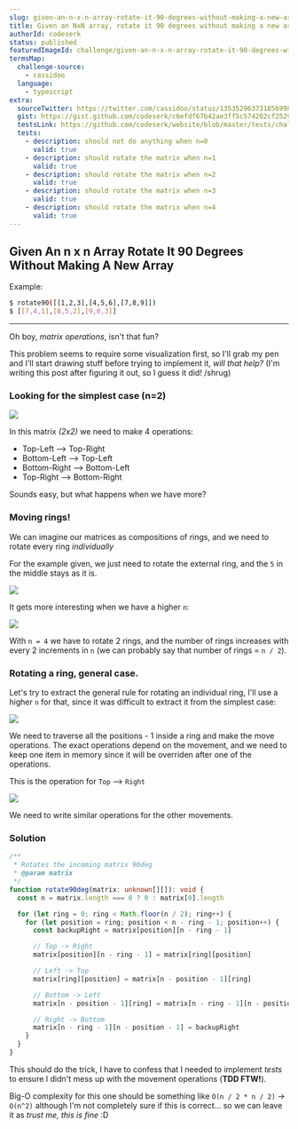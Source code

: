 ```yaml
---
slug: given-an-n-x-n-array-rotate-it-90-degrees-without-making-a-new-array
title: Given an NxN array, rotate it 90 degrees without making a new array
authorId: codeserk
status: published
featuredImageId: challenge/given-an-n-x-n-array-rotate-it-90-degrees-without-making-a-new-array/header
termsMap:
  challenge-source:
    - cassidoo
  language:
    - typescript
extra:
  sourceTwitter: https://twitter.com/cassidoo/status/1353529637318569985
  gist: https://gist.github.com/codeserk/c6efdf67b42ae3ff5c574202cf252917
  testsLink: https://github.com/codeserk/website/blob/master/tests/challenge/given-an-n-x-n-array-rotate-it-90-degrees-without-making-a-new-array.spec.ts
  tests:
    - description: should not do anything when n=0
      valid: true
    - description: should rotate the matrix when n=1
      valid: true
    - description: should rotate the matrix when n=2
      valid: true
    - description: should rotate the matrix when n=3
      valid: true
    - description: should rotate the matrix when n=4
      valid: true
---
```


## Given An n x n Array Rotate It 90 Degrees Without Making A New Array

Example:

```bash
$ rotate90([[1,2,3],[4,5,6],[7,8,9]])
$ [[7,4,1],[8,5,2],[9,6,3]]
```

---

Oh boy, _matrix operations_, isn't that fun?

This problem seems to require some visualization first, so I'll grab my pen and I'll start drawing stuff before trying to implement it, _will that help?_ (I'm writing this post after figuring it out, so I guess it did! /shrug)

### Looking for the simplest case (n=2)

![](challenge/given-an-n-x-n-array-rotate-it-90-degrees-without-making-a-new-array/notes-1)

In this matrix _(2x2)_ we need to make 4 operations:
* Top-Left --> Top-Right
* Bottom-Left --> Top-Left
* Bottom-Right --> Bottom-Left
* Top-Right --> Bottom-Right

Sounds easy, but what happens when we have more?

### Moving rings!

We can imagine our matrices as compositions of rings, and we need to rotate every ring _individually_

For the example given, we just need to rotate the external ring, and the `5` in the middle stays as it is.

![](challenge/given-an-n-x-n-array-rotate-it-90-degrees-without-making-a-new-array/notes-2)

It gets more interesting when we have a higher `n`:

![](challenge/given-an-n-x-n-array-rotate-it-90-degrees-without-making-a-new-array/notes-3)

With `n = 4` we have to rotate 2 rings, and the number of rings increases with every 2 increments in `n` (we can probably say that number of rings = `n / 2`).

### Rotating a ring, general case.

Let's try to extract the general rule for rotating an individual ring, I'll use a higher `n` for that, since it was difficult to extract it from the simplest case:

![](challenge/given-an-n-x-n-array-rotate-it-90-degrees-without-making-a-new-array/notes-4)

We need to traverse all the positions - 1 inside a ring and make the move operations. The exact operations depend on the movement, and we need to keep one item in memory since it will be overriden after one of the operations.

This is the operation for `Top` --> `Right`

![](challenge/given-an-n-x-n-array-rotate-it-90-degrees-without-making-a-new-array/notes-5)

We need to write similar operations for the other movements.

### Solution

```ts
/**
 * Rotates the incoming matrix 90deg
 * @param matrix
 */
function rotate90deg(matrix: unknown[][]): void {
  const n = matrix.length === 0 ? 0 : matrix[0].length

  for (let ring = 0; ring < Math.floor(n / 2); ring++) {
    for (let position = ring; position < n - ring - 1; position++) {
      const backupRight = matrix[position][n - ring - 1]

      // Top -> Right
      matrix[position][n - ring - 1] = matrix[ring][position]

      // Left -> Top
      matrix[ring][position] = matrix[n - position - 1][ring]

      // Bottom -> Left
      matrix[n - position - 1][ring] = matrix[n - ring - 1][n - position - 1]

      // Right -> Bottom
      matrix[n - ring - 1][n - position - 1] = backupRight
    }
  }
}
```
This should do the trick, I have to confess that I needed to implement _tests_ to ensure I didn't mess up with the movement operations (**TDD FTW!**).

Big-O complexity for this one should be something like `O(n / 2 * n / 2)` -> `O(n^2)` although I'm not completely sure if this is correct... so we can leave it as _trust me, this is fine_ :D
